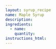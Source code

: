 ```yaml
---
layout: syrup_recipe
name: Maple Syrup
description:
ingredients:
  - name:
    quantity:
instructions_html:
---
```

